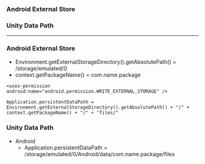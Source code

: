 
### Android External Store
### Unity Data Path

--------------------


### Android External Store

* Environment.getExternalStorageDirectory().getAbsolutePath() = /storage/emulated/0
* context.getPackageName() = com.name.package

```
<uses-permission android:name="android.permission.WRITE_EXTERNAL_STORAGE" />

Application.persistentDataPath = Environment.getExternalStorageDirectory().getAbsolutePath() + "/" + context.getPackageName() + "/" + "files/"

```


### Unity Data Path

* Android
  * Application.persistentDataPath = /storage/emulated/0/Android/data/com.name.package/files

